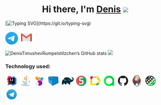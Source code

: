 <h1 align="center">Hi there, I'm <a href="https://t.me/Rumpelstilzchen4" target="_blank">Denis</a> 
<img src="https://github.com/blackcater/blackcater/raw/main/images/Hi.gif" height="32"/></h1>

[![Typing SVG](https://readme-typing-svg.herokuapp.com?color=000000&lines=I'm+a+QA+engineer.;I'm+a+student+of+the+qa.guru+school.)](https://git.io/typing-svg)
  
[![Telegram](images/Telegram1.png)](https://t.me/Rumpelstilzchen4) [![Email](images/Gmail_Icon.png)](mailto:tdv14011984@gmail.com)

![DenisTimushevRumpelstilzchen’s GitHub stats](https://github-readme-stats.vercel.app/api?username=DenisTimushevRumpelstilzchen&show_icons=true)
<img src="https://github.com/blackcater/blackcater/raw/main/images/Hi.gif" height="32"/></h1>

### Technology used:
![Intelij_IDEA](images/Intelij_IDEA.png)
![Java](images/Java.png)
![Selenide](images/Selenide.png)
![Selenoid](images//Selenoid.png)
![Gradle](images/Gradle.png)
![JUnit5](images/JUnit5.png)
![Allure Report](images/Allure_Report.png)
![AllureTestOps](images//AllureTestOps.png)
![Github](images//Github.png)
![Jenkins](images/Jenkins.png)
![Rest-Assured](images/Rest-Assured.png)
![Telegram](images/Telegram.png)
